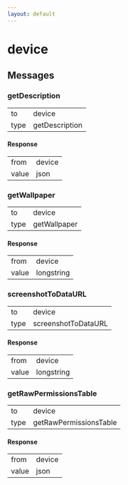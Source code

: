 ```yaml
---
layout: default
---
```


# device #

## Messages ##

### getDescription ###

<table>

<tr>
<td>to</td>
<td>device</td>
</tr>

<tr>
<td>type</td>
<td>getDescription</td>
</tr>

</table>

#### Response ####

<table>

<tr>
<td>from</td>
<td>device</td>
</tr>

<tr>
<td>value</td>
<td>json</td>
</tr>

</table>

### getWallpaper ###

<table>

<tr>
<td>to</td>
<td>device</td>
</tr>

<tr>
<td>type</td>
<td>getWallpaper</td>
</tr>

</table>

#### Response ####

<table>

<tr>
<td>from</td>
<td>device</td>
</tr>

<tr>
<td>value</td>
<td>longstring</td>
</tr>

</table>

### screenshotToDataURL ###

<table>

<tr>
<td>to</td>
<td>device</td>
</tr>

<tr>
<td>type</td>
<td>screenshotToDataURL</td>
</tr>

</table>

#### Response ####

<table>

<tr>
<td>from</td>
<td>device</td>
</tr>

<tr>
<td>value</td>
<td>longstring</td>
</tr>

</table>

### getRawPermissionsTable ###

<table>

<tr>
<td>to</td>
<td>device</td>
</tr>

<tr>
<td>type</td>
<td>getRawPermissionsTable</td>
</tr>

</table>

#### Response ####

<table>

<tr>
<td>from</td>
<td>device</td>
</tr>

<tr>
<td>value</td>
<td>json</td>
</tr>

</table>
